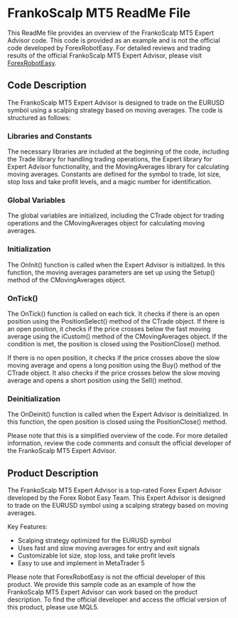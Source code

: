 # FrankoScalp MT5 ReadMe File

This ReadMe file provides an overview of the FrankoScalp MT5 Expert Advisor code. This code is provided as an example and is not the official code developed by ForexRobotEasy. For detailed reviews and trading results of the official FrankoScalp MT5 Expert Advisor, please visit [ForexRobotEasy](https://forexroboteasy.com/forex-robot-review/frankoscalp-mt5-review-top-rated-forex-expert-advisor/).

## Code Description

The FrankoScalp MT5 Expert Advisor is designed to trade on the EURUSD symbol using a scalping strategy based on moving averages. The code is structured as follows:

### Libraries and Constants

The necessary libraries are included at the beginning of the code, including the Trade library for handling trading operations, the Expert library for Expert Advisor functionality, and the MovingAverages library for calculating moving averages. Constants are defined for the symbol to trade, lot size, stop loss and take profit levels, and a magic number for identification.

### Global Variables

The global variables are initialized, including the CTrade object for trading operations and the CMovingAverages object for calculating moving averages.

### Initialization

The OnInit() function is called when the Expert Advisor is initialized. In this function, the moving averages parameters are set up using the Setup() method of the CMovingAverages object.

### OnTick()

The OnTick() function is called on each tick. It checks if there is an open position using the PositionSelect() method of the CTrade object. If there is an open position, it checks if the price crosses below the fast moving average using the iCustom() method of the CMovingAverages object. If the condition is met, the position is closed using the PositionClose() method.

If there is no open position, it checks if the price crosses above the slow moving average and opens a long position using the Buy() method of the CTrade object. It also checks if the price crosses below the slow moving average and opens a short position using the Sell() method.

### Deinitialization

The OnDeinit() function is called when the Expert Advisor is deinitialized. In this function, the open position is closed using the PositionClose() method.

Please note that this is a simplified overview of the code. For more detailed information, review the code comments and consult the official developer of the FrankoScalp MT5 Expert Advisor.

## Product Description

The FrankoScalp MT5 Expert Advisor is a top-rated Forex Expert Advisor developed by the Forex Robot Easy Team. This Expert Advisor is designed to trade on the EURUSD symbol using a scalping strategy based on moving averages.

Key Features:
- Scalping strategy optimized for the EURUSD symbol
- Uses fast and slow moving averages for entry and exit signals
- Customizable lot size, stop loss, and take profit levels
- Easy to use and implement in MetaTrader 5

Please note that ForexRobotEasy is not the official developer of this product. We provide this sample code as an example of how the FrankoScalp MT5 Expert Advisor can work based on the product description. To find the official developer and access the official version of this product, please use MQL5.
